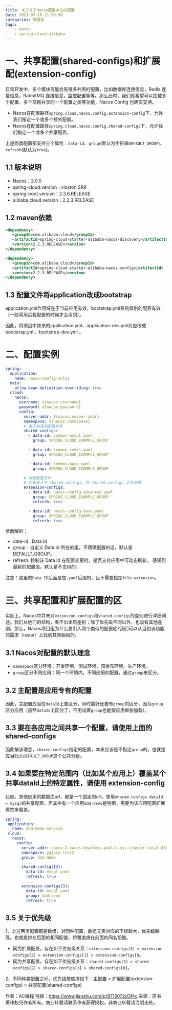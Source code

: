 ```yaml
---
title: 关于关于Nacos配置中心的配置
date: 2023-07-10 21:58:56
categories: 微服务
tags: 
	- nacos
	- spring-cloud-alibaba
---
```




# 一、共享配置(shared-configs)和扩展配(extension-config)

日常开发中，多个模块可能会有很多共用的配置，比如数据库连接信息，Redis 连接信息，RabbitMQ 连接信息，监控配置等等。那么此时，我们就希望可以加载多个配置，多个项目共享同一个配置之类等功能，Nacos Config 也确实支持。

- Nacos在配置路径`spring.cloud.nacos.config.extension-config`下，允许我们指定⼀个或多个额外配置。
- Nacos在配置路径`spring.cloud.nacos.config.shared-configs`下，允许我们指定⼀个或多个共享配置。

上述两类配置都⽀持三个属性：`data-id`、`group`(默认为字符串`DEFAULT_GROUP`)、`refresh`(默认为`true`)。

## 1.1 版本说明

- Nacos：2.0.0
- spring-cloud.version：Hoxton.SR9
- spring-boot.version：2.3.6.RELEASE
- alibaba.cloud.version：2.2.3.RELEASE

## 1.2 maven依赖

```xml
<dependency>
   <groupId>com.alibaba.cloud</groupId>
   <artifactId>spring-cloud-starter-alibaba-nacos-discovery</artifactId>
   <version>2.2.3.RELEASE</version>
</dependency>

<dependency>
   <groupId>com.alibaba.cloud</groupId>
   <artifactId>spring-cloud-starter-alibaba-nacos-config</artifactId>
   <version>2.2.3.RELEASE</version>
</dependency>
```

## 1.3 配置文件将application改成bootstrap

application.yml作用域在于当前应用有效，bootstrap.yml系统级别的配置有效（一般采用远程配置的时候才会用到）。

因此，将项目中原来的application.yml、application-dev.yml对应改成bootstrap.yml、bootstrap-dev.yml 。

# 二、配置实例

```yml
spring:
  application:
    name: nacos-config-multi
  main:
    allow-bean-definition-overriding: true
  cloud:
    nacos:
      username: ${nacos.username}
      password: ${nacos.password}
      config:
        server-addr: ${nacos.server-addr}
        namespace: ${nacos.namespace}
        # 用于共享的配置文件
        shared-configs:
          - data-id: common-mysql.yaml
            group: SPRING_CLOUD_EXAMPLE_GROUP

          - data-id: common-redis.yaml
            group: SPRING_CLOUD_EXAMPLE_GROUP

          - data-id: common-base.yaml
            group: SPRING_CLOUD_EXAMPLE_GROUP

        # 常规配置文件
        # 优先级大于 shared-configs，在 shared-configs 之后加载
        extension-configs:
          - data-id: nacos-config-advanced.yaml
            group: SPRING_CLOUD_EXAMPLE_GROUP
            refresh: true

          - data-id: nacos-config-base.yaml
            group: SPRING_CLOUD_EXAMPLE_GROUP
            refresh: true
```

参数解析：

- data-id : Data Id
- group：自定义 Data Id 所在的组，不明确配置的话，默认是 DEFAULT_GROUP。
- refresh: 控制该 Data Id 在配置变更时，是否支持应用中可动态刷新， 感知到最新的配置值。默认是不支持的。

注意：这里的`Data ID`后面是加`.yaml`后缀的，且不需要指定`file-extension`。

# 三、共享配置和扩展配置的区

实际上，Nacos中并未对`extension-configs`和`shared-configs`的差别进⾏详细阐述。我们从他们的结构，看不出本质差别；除了优先级不同以外，也没有其他差别。那么，Nacos项⽬组为什么要引⼊两个类似的配置呢?我们可以从当初该功能的需求（issue）上找到其原始⽬的。

## 3.1 Nacos对配置的默认理念

- `namespace`区分环境：开发环境、测试环境、预发布环境、⽣产环境。
- `group`区分不同应⽤：同⼀个环境内，不同应⽤的配置，通过`group`来区分。

## 3.2 主配置是应⽤专有的配置

因此，主配置应当在`dataId`上要区分，同时最好还要有`group`的区分，因为`group`区分应⽤（虽然`dataId`上区分了，不⽤设置`group`也能按应⽤单独加载）。

## 3.3 要在各应⽤之间共享⼀个配置，请使⽤上⾯的 shared-configs

因此按该理念，`shared-configs`指定的配置，本来应该是不指定`group`的，也就是应当归⼊`DEFAULT_GROUP`这个公共分组。

## 3.4 如果要在特定范围内（⽐如某个应⽤上）覆盖某个共享dataId上的特定属性，请使⽤ extension-config

⽐如，其他应⽤的数据库url，都是⼀个固定的url，使⽤`shared-configs.dataId = mysql`的共享配置。但其中有⼀个应⽤`ddd-demo`是特例，需要为该应⽤配置扩展属性来覆盖。



```yml
spring:
 application:
   name: ddd-demo-service
 cloud:
   nacos:
     config:
       server-addr: nacos-2.nacos-headless.public.svc.cluster.local:8848
       namespace: ygjpro-test2
       group: ddd-demo
       ......
       shared-configs[3]:
         data-id: mysql.yaml
         refresh: true
       ......
       extension-configs[3]:
         data-id: mysql.yaml
         group: ddd-demo
         refresh: true
```

## 3.5 关于优先级

1、上述两类配置都是数组，对同种配置，数组元素对应的下标越⼤，优先级越⾼。也就是排在后⾯的相同配置，将覆盖排在前⾯的同名配置。

- 同为扩展配置，存在如下优先级关系：`extension-configs[3] > extension-configs[2] > extension-configs[1] > extension-configs[0`。
- 同为共享配置，存在如下优先级关系：`shared-configs[3] > shared-configs[2] > shared-configs[1] > shared-configs[0]`。

2、不同种类配置之间，优先级按顺序如下：主配置 > 扩展配置(extension-configs) > 共享配置(shared-configs)



作者：AC编程
链接：https://www.jianshu.com/p/8715072d3f4c
来源：简书
著作权归作者所有。商业转载请联系作者获得授权，非商业转载请注明出处。